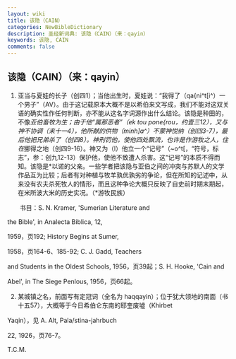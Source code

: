 ```yaml
---
layout: wiki
title: 该隐（CAIN）
categories: NewBibleDictionary
description: 圣经新词典: 该隐（CAIN）（来：qayin）
keywords: 该隐, CAIN
comments: false
---
```


## 该隐（CAIN）（来：qayin）

1. 亚当与夏娃的长子（创四1）；当他出生时，夏娃说：“我得了（qa{ni^t[i^）一个男子”（AV）。由于这记载原本大概不是以希伯来文写成，我们不能对这双关语的确实性作任何判断，亦不能从这名字词源作出什么结论。该隐是种田的，不像*亚伯畜牧为生；由于他“属那恶者”（ek tou pone{rou，约壹三12），又与神不协调（来十一4），他所献的供物（minh]a^）不蒙神悦纳（创四3-7），最后他把兄弟杀了（创四8）。神刑罚他，使他四处飘流，也许是作游牧之人，住在*挪得之地（创四9-16）。神又为（l）他立一个“记号”（~o^t[，“符号，标志”，参：创九12-13）保护他，使他不致遭人杀害。这“记号”的本质不得而知。该隐是*以诺的父亲。一些学者把该隐与亚伯之间的冲突与苏默人的文学作品互为比较；后者有对种植与牧羊孰优孰劣的争论，但在所知的记述中，从来没有农夫杀死牧人的情形，而且这种争论大概只反映了自史前时期末期起，在米所波大米的历史实况。（*游牧民族）

　　书目：S. N. Kramer, 'Sumerian Literature and

the Bible', in Analecta Biblica, 12,

1959，页192; History Begins at Sumer,

1958，页164-6、185-92; C. J. Gadd, Teachers

and Students in the Oldest Schools, 1956，页39起；S. H. Hooke, 'Cain and

Abel', in The Siege Penlous, 1956，页66起。

2. 某城镇之名，前面写有定冠词（全名为 haqqayin）；位于犹大领地的南面（书十五57），大概等于今日希伯仑东南的耶奎废墟（Khirbet

Yaqin），见 A. Alt, Pala/stina-jahrbuch

22, 1926，页76-7。

T.C.M.






